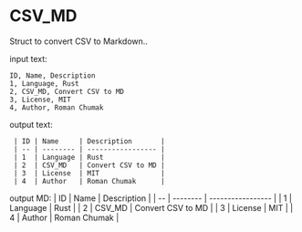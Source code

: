 # CSV_MD
Struct to convert CSV to Markdown..

input text:
```shell
ID, Name, Description
1, Language, Rust
2, CSV_MD, Convert CSV to MD
3, License, MIT
4, Author, Roman Chumak
```

output text:
```shell
 | ID | Name     | Description       |
 | -- | -------- | ----------------- |
 | 1  | Language | Rust              |
 | 2  | CSV_MD   | Convert CSV to MD |
 | 3  | License  | MIT               |
 | 4  | Author   | Roman Chumak      |
```

output MD:
 | ID | Name     | Description       |
 | -- | -------- | ----------------- |
 | 1  | Language | Rust              |
 | 2  | CSV_MD   | Convert CSV to MD |
 | 3  | License  | MIT               |
 | 4  | Author   | Roman Chumak      |
